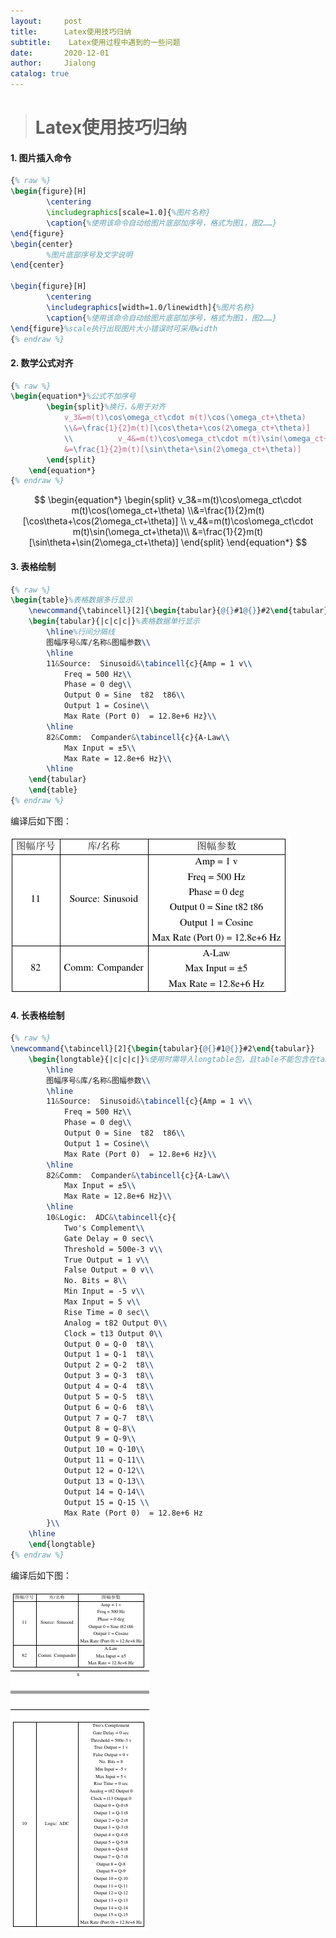 ```yaml
---
layout:     post
title:      Latex使用技巧归纳
subtitle:    Latex使用过程中遇到的一些问题
date:       2020-12-01
author:     Jialong
catalog: true
---
```




> # Latex使用技巧归纳

#### 1. 图片插入命令


```latex
{% raw %}
\begin{figure}[H]
		\centering
		\includegraphics[scale=1.0]{%图片名称}
		\caption{%使用该命令自动给图片底部加序号，格式为图1，图2……}
\end{figure}
\begin{center}
		%图片底部序号及文字说明
\end{center}

\begin{figure}[H]
		\centering
		\includegraphics[width=1.0/linewidth]{%图片名称}
		\caption{%使用该命令自动给图片底部加序号，格式为图1，图2……}
\end{figure}%scale执行出现图片大小错误时可采用width
{% endraw %}
```



#### 2. 数学公式对齐

```latex
{% raw %}
\begin{equation*}%公式不加序号
		\begin{split}%换行，&用于对齐
			v_3&=m(t)\cos\omega_ct\cdot m(t)\cos(\omega_ct+\theta)
			\\&=\frac{1}{2}m(t)[\cos\theta+\cos(2\omega_ct+\theta)]
			\\			v_4&=m(t)\cos\omega_ct\cdot m(t)\sin(\omega_ct+\theta)\\
			&=\frac{1}{2}m(t)[\sin\theta+\sin(2\omega_ct+\theta)]
		\end{split}
	\end{equation*}
{% endraw %}
```


$$
\begin{equation*}
		\begin{split}
			v_3&=m(t)\cos\omega_ct\cdot m(t)\cos(\omega_ct+\theta)
			\\&=\frac{1}{2}m(t)[\cos\theta+\cos(2\omega_ct+\theta)]
			\\			v_4&=m(t)\cos\omega_ct\cdot m(t)\sin(\omega_ct+\theta)\\
			&=\frac{1}{2}m(t)[\sin\theta+\sin(2\omega_ct+\theta)]
		\end{split}
	\end{equation*}
$$



#### 3. 表格绘制

```latex
{% raw %}
\begin{table}%表格数据多行显示
	\newcommand{\tabincell}[2]{\begin{tabular}{@{}#1@{}}#2\end{tabular}}
	\begin{tabular}{|c|c|c|}%表格数据单行显示
		\hline%行间分隔线
		图幅序号&库/名称&图幅参数\\
		\hline
		11&Source:  Sinusoid&\tabincell{c}{Amp = 1 v\\
			Freq = 500 Hz\\
			Phase = 0 deg\\
			Output 0 = Sine  t82  t86\\
			Output 1 = Cosine\\ 
			Max Rate (Port 0)  = 12.8e+6 Hz}\\
		\hline
		82&Comm:  Compander&\tabincell{c}{A-Law\\
			Max Input = ±5\\
			Max Rate = 12.8e+6 Hz}\\
		\hline
	\end{tabular}
	\end{table}
{% endraw %}
```

编译后如下图：

![](https://raw.githubusercontent.com/Jialong-c/images/master/Blog/12-1/表格.png)



#### 4. 长表格绘制

```latex
{% raw %}
\newcommand{\tabincell}[2]{\begin{tabular}{@{}#1@{}}#2\end{tabular}}
	\begin{longtable}{|c|c|c|}%使用时需导入longtable包，且table不能包含在table中
		\hline
		图幅序号&库/名称&图幅参数\\
		\hline
		11&Source:  Sinusoid&\tabincell{c}{Amp = 1 v\\
			Freq = 500 Hz\\
			Phase = 0 deg\\
			Output 0 = Sine  t82  t86\\
			Output 1 = Cosine\\ 
			Max Rate (Port 0)  = 12.8e+6 Hz}\\
		\hline
		82&Comm:  Compander&\tabincell{c}{A-Law\\
			Max Input = ±5\\
			Max Rate = 12.8e+6 Hz}\\
		\hline
		10&Logic:  ADC&\tabincell{c}{
			Two's Complement\\
			Gate Delay = 0 sec\\
			Threshold = 500e-3 v\\
			True Output = 1 v\\
			False Output = 0 v\\
			No. Bits = 8\\
			Min Input = -5 v\\
			Max Input = 5 v\\
			Rise Time = 0 sec\\
			Analog = t82 Output 0\\
			Clock = t13 Output 0\\
			Output 0 = Q-0  t8\\ 
			Output 1 = Q-1  t8\\ 
			Output 2 = Q-2  t8\\ 
			Output 3 = Q-3  t8\\ 
			Output 4 = Q-4  t8\\ 
			Output 5 = Q-5  t8\\ 
			Output 6 = Q-6  t8\\ 
			Output 7 = Q-7  t8\\ 
			Output 8 = Q-8\\ 
			Output 9 = Q-9\\ 
			Output 10 = Q-10\\ 
			Output 11 = Q-11\\ 
			Output 12 = Q-12\\ 
			Output 13 = Q-13\\ 
			Output 14 = Q-14\\ 
			Output 15 = Q-15 \\
			Max Rate (Port 0)  = 12.8e+6 Hz
		}\\
	\hline
	\end{longtable}
{% endraw %}
```

编译后如下图：

![](https://raw.githubusercontent.com/Jialong-c/images/master/Blog/12-1/表格2.png)